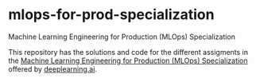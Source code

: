 # mlops-for-prod-specialization
Machine Learning Engineering for Production (MLOps) Specialization

This repository has the solutions and code for the different assigments in the [Machine Learning Engineering for Production (MLOps) Specialization](https://www.coursera.org/specializations/machine-learning-engineering-for-production-mlops) offered by [deeplearning.ai](https://www.deeplearning.ai/).
